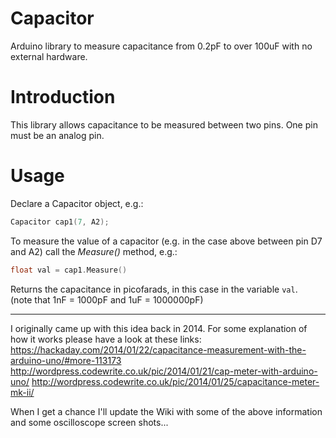 Capacitor
=======
Arduino library to measure capacitance from 0.2pF to over 100uF with no external hardware.

Introduction
==========
This library allows capacitance to be measured between two pins. One pin must be an analog pin.

Usage
=====
Declare a Capacitor object, e.g.:
````cpp
Capacitor cap1(7, A2);
````
To measure the value of a capacitor (e.g. in the case above between pin D7 and A2) call the _Measure()_ method, e.g.:
````cpp
float val = cap1.Measure()
````
Returns the capacitance in picofarads, in this case in the variable ````val````.<br/>
(note that 1nF = 1000pF and 1uF = 1000000pF)

<hr/>

I originally came up with this idea back in 2014. For some explanation of how it works please have a look at these links: 
https://hackaday.com/2014/01/22/capacitance-measurement-with-the-arduino-uno/#more-113173 
http://wordpress.codewrite.co.uk/pic/2014/01/21/cap-meter-with-arduino-uno/ 
http://wordpress.codewrite.co.uk/pic/2014/01/25/capacitance-meter-mk-ii/

When I get a chance I'll update the Wiki with some of the above information and some oscilloscope screen shots...
